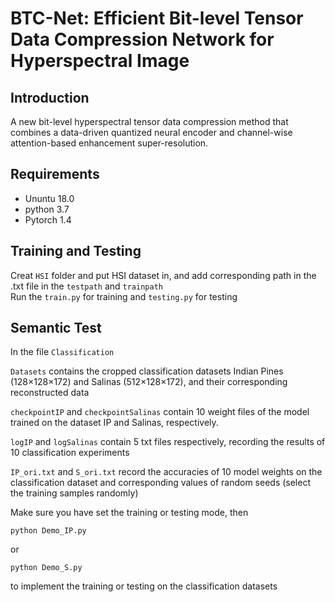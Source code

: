 # BTC-Net: Efficient Bit-level Tensor Data Compression Network for Hyperspectral Image
## Introduction
A new bit-level hyperspectral tensor data compression method that combines 
a data-driven quantized neural encoder and channel-wise attention-based enhancement super-resolution.

## Requirements
* Ununtu 18.0 
* python 3.7 
* Pytorch 1.4 

## Training and Testing
Creat ```HSI``` folder and put HSI dataset in, and add corresponding path in the .txt file 
in the ``` testpath ``` and ``` trainpath ```   <br>
Run the ```train.py``` for training and ``` testing.py ``` for testing <br> 

## Semantic Test
In the file ```Classification``` 

```Datasets``` contains the cropped classification datasets
Indian Pines (128×128×172) and Salinas (512×128×172), and 
their corresponding reconstructed data

```checkpointIP``` and ```checkpointSalinas``` contain 10 weight files of the model trained
on the dataset IP and Salinas, respectively.

```logIP``` and ```logSalinas``` contain 5 txt files respectively, recording the results of
10 classification experiments

```IP_ori.txt``` and ```S_ori.txt``` record the accuracies of 10 model weights on the classification dataset
and corresponding values of random seeds (select the training samples randomly)

Make sure you have set the training or testing mode, then
```
python Demo_IP.py
```
or
```
python Demo_S.py
```
to implement the training or testing on the classification datasets